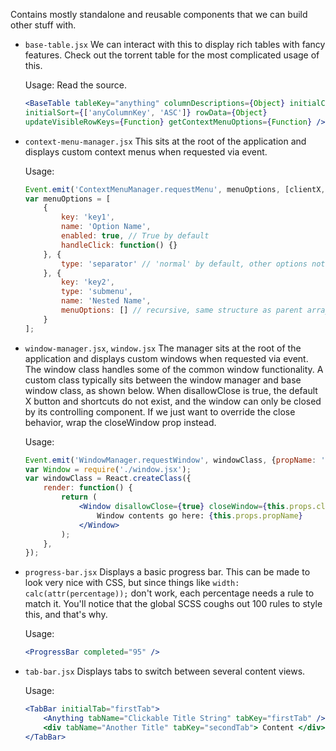Contains mostly standalone and reusable components that we can build other stuff with.

- `base-table.jsx`
We can interact with this to display rich tables with fancy features. Check out the torrent table for the most complicated usage of this.
	
	Usage: Read the source.
	```jsx
	<BaseTable tableKey="anything" columnDescriptions={Object} initialColumnOrder={Array}
	initialSort={['anyColumnKey', 'ASC']} rowData={Object}
	updateVisibleRowKeys={Function} getContextMenuOptions={Function} />
	```

- `context-menu-manager.jsx`
This sits at the root of the application and displays custom context menus when requested via event.
	
	Usage:
	```jsx
	Event.emit('ContextMenuManager.requestMenu', menuOptions, [clientX, clientY]);
	var menuOptions = [
		{
			key: 'key1',
			name: 'Option Name',
			enabled: true, // True by default
			handleClick: function() {}
		}, {
			type: 'separator' // 'normal' by default, other options not needed for separators
		}, {
			key: 'key2',
			type: 'submenu',
			name: 'Nested Name',
			menuOptions: [] // recursive, same structure as parent array
		}
	];
	```

- `window-manager.jsx`, `window.jsx`
The manager sits at the root of the application and displays custom windows when requested via event.
The window class handles some of the common window functionality.
A custom class typically sits between the window manager and base window class, as shown below.
When disallowClose is true, the default X button and shortcuts do not exist, and the window
can only be closed by its controlling component. If we just want to override the close behavior,
wrap the closeWindow prop instead.
	
	Usage:
	```jsx
	Event.emit('WindowManager.requestWindow', windowClass, {propName: 'propValue'});
	var Window = require('./window.jsx');
	var windowClass = React.createClass({
		render: function() {
			return (
				<Window disallowClose={true} closeWindow={this.props.closeWindow} title="Window Title">
					Window contents go here: {this.props.propName}
				</Window>
			);
		},
	});
	```

- `progress-bar.jsx`
Displays a basic progress bar. This can be made to look very nice with CSS, but since things like `width: calc(attr(percentage));` don't work, each percentage needs a rule to match it. You'll notice that the global SCSS coughs out 100 rules to style this, and that's why.
	
	Usage:
	```jsx
	<ProgressBar completed="95" />
	```

- `tab-bar.jsx`
Displays tabs to switch between several content views.
	
	Usage:
	```jsx
	<TabBar initialTab="firstTab">
		<Anything tabName="Clickable Title String" tabKey="firstTab" />
		<div tabName="Another Title" tabKey="secondTab"> Content </div>
	</TabBar>
	```

